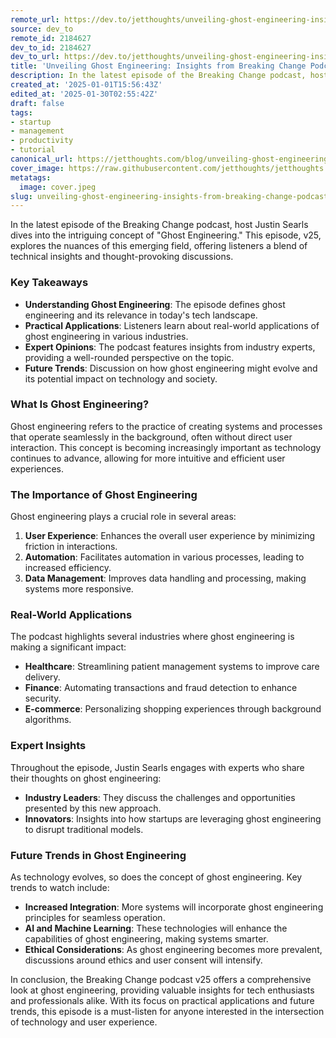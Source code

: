 ```yaml
---
remote_url: https://dev.to/jetthoughts/unveiling-ghost-engineering-insights-from-breaking-change-podcast-v25-3088
source: dev_to
remote_id: 2184627
dev_to_id: 2184627
dev_to_url: https://dev.to/jetthoughts/unveiling-ghost-engineering-insights-from-breaking-change-podcast-v25-3088
title: 'Unveiling Ghost Engineering: Insights from Breaking Change Podcast v25'
description: In the latest episode of the Breaking Change podcast, host Justin Searls dives into the intriguing...
created_at: '2025-01-01T15:56:43Z'
edited_at: '2025-01-30T02:55:42Z'
draft: false
tags:
- startup
- management
- productivity
- tutorial
canonical_url: https://jetthoughts.com/blog/unveiling-ghost-engineering-insights-from-breaking-change-podcast-v25/
cover_image: https://raw.githubusercontent.com/jetthoughts/jetthoughts.github.io/master/content/blog/unveiling-ghost-engineering-insights-from-breaking-change-podcast-v25/cover.jpeg
metatags:
  image: cover.jpeg
slug: unveiling-ghost-engineering-insights-from-breaking-change-podcast-v25
---
```

In the latest episode of the Breaking Change podcast, host Justin Searls dives into the intriguing concept of "Ghost Engineering." This episode, v25, explores the nuances of this emerging field, offering listeners a blend of technical insights and thought-provoking discussions.

### Key Takeaways

*   **Understanding Ghost Engineering**: The episode defines ghost engineering and its relevance in today's tech landscape.
*   **Practical Applications**: Listeners learn about real-world applications of ghost engineering in various industries.
*   **Expert Opinions**: The podcast features insights from industry experts, providing a well-rounded perspective on the topic.
*   **Future Trends**: Discussion on how ghost engineering might evolve and its potential impact on technology and society.

### What Is Ghost Engineering?

Ghost engineering refers to the practice of creating systems and processes that operate seamlessly in the background, often without direct user interaction. This concept is becoming increasingly important as technology continues to advance, allowing for more intuitive and efficient user experiences.

### The Importance of Ghost Engineering

Ghost engineering plays a crucial role in several areas:

1.  **User Experience**: Enhances the overall user experience by minimizing friction in interactions.
2.  **Automation**: Facilitates automation in various processes, leading to increased efficiency.
3.  **Data Management**: Improves data handling and processing, making systems more responsive.

### Real-World Applications

The podcast highlights several industries where ghost engineering is making a significant impact:

*   **Healthcare**: Streamlining patient management systems to improve care delivery.
*   **Finance**: Automating transactions and fraud detection to enhance security.
*   **E-commerce**: Personalizing shopping experiences through background algorithms.

### Expert Insights

Throughout the episode, Justin Searls engages with experts who share their thoughts on ghost engineering:

*   **Industry Leaders**: They discuss the challenges and opportunities presented by this new approach.
*   **Innovators**: Insights into how startups are leveraging ghost engineering to disrupt traditional models.

### Future Trends in Ghost Engineering

As technology evolves, so does the concept of ghost engineering. Key trends to watch include:

*   **Increased Integration**: More systems will incorporate ghost engineering principles for seamless operation.
*   **AI and Machine Learning**: These technologies will enhance the capabilities of ghost engineering, making systems smarter.
*   **Ethical Considerations**: As ghost engineering becomes more prevalent, discussions around ethics and user consent will intensify.

In conclusion, the Breaking Change podcast v25 offers a comprehensive look at ghost engineering, providing valuable insights for tech enthusiasts and professionals alike. With its focus on practical applications and future trends, this episode is a must-listen for anyone interested in the intersection of technology and user experience.
